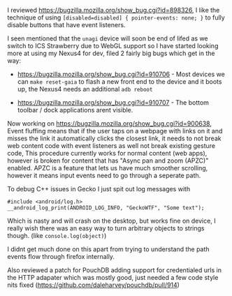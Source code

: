I reviewed https://bugzilla.mozilla.org/show_bug.cgi?id=898326, I like the technique of using `[disabled=disabled] { pointer-events: none; }` to fully disable buttons that have event listeners.

I seen mentioned that the `unagi` device will soon be end of lifed as we switch to ICS Strawberry due to WebGL support so I have started looking more at using my Nexus4 for dev, filed 2 fairly big bugs which get in the way:

 * https://bugzilla.mozilla.org/show_bug.cgi?id=910706 - Most devices we can `make reset-gaia` to flash a new front end to the device and it boots up, the Nexus4 needs an additional `adb reboot`

 * https://bugzilla.mozilla.org/show_bug.cgi?id=910707 - The bottom toolbar / dock applications arent visible.

Now working on https://bugzilla.mozilla.org/show_bug.cgi?id=900638, Event fluffing means that if the user taps on a webpage with links on it and misses the link it automatically clicks the closest link, it needs to not break web content code with event listeners as well not break existing gesture code, This procedure currently works for normal content (web apps), however is broken for content that has "Async pan and zoom (APZC)" enabled. APZC is a feature that lets us have much smoother scrolling, however it means input events need to go through a seperate path.

To debug C++ issues in Gecko I just spit out log messages with

```
#include <android/log.h>
__android_log_print(ANDROID_LOG_INFO, "GeckoWTF", "Some text");
```

Which is nasty and will crash on the desktop, but works fine on device, I really wish there was an easy way to turn arbitrary objects to strings though. (like `console.log(object)`)

I didnt get much done on this apart from trying to understand the path events flow through firefox internally.

Also reviewed a patch for PouchDB adding support for credentialed urls in the HTTP adapater which was mostly good, just needed a few code style nits fixed (https://github.com/daleharvey/pouchdb/pull/914)
